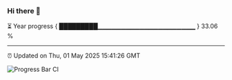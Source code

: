 ### Hi there 👋

⏳ Year progress { █████████▁▁▁▁▁▁▁▁▁▁▁▁▁▁▁▁▁▁▁▁▁ } 33.06 %

---

⏰ Updated on Thu, 01 May 2025 15:41:26 GMT

![Progress Bar CI](https://github.com/IshwaranRudhara/GIT-ACTION/workflows/Progress%20Bar%20CI/badge.svg)
